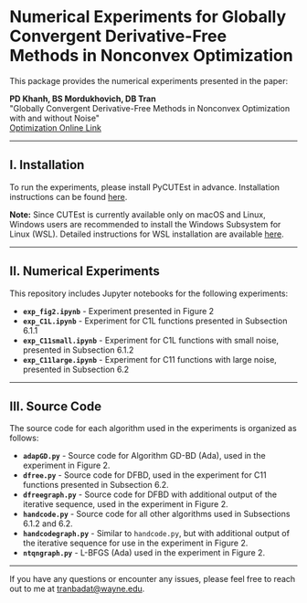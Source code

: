 # Numerical Experiments for Globally Convergent Derivative-Free Methods in Nonconvex Optimization

This package provides the numerical experiments presented in the paper:

**PD Khanh, BS Mordukhovich, DB Tran**  
"Globally Convergent Derivative-Free Methods in Nonconvex Optimization with and without Noise"  
[Optimization Online Link](https://optimization-online.org/?p=26889)

---

## I. Installation

To run the experiments, please install PyCUTEst in advance. Installation instructions can be found [here](https://jfowkes.github.io/pycutest/_build/html/index.html).

**Note:** Since CUTEst is currently available only on macOS and Linux, Windows users are recommended to install the Windows Subsystem for Linux (WSL). Detailed instructions for WSL installation are available [here](https://learn.microsoft.com/en-us/windows/wsl/install).

---

## II. Numerical Experiments

This repository includes Jupyter notebooks for the following experiments:

- **`exp_fig2.ipynb`** - Experiment presented in Figure 2
- **`exp_C1L.ipynb`** - Experiment for C1L functions presented in Subsection 6.1.1
- **`exp_C11small.ipynb`** - Experiment for C1L functions with small noise, presented in Subsection 6.1.2
- **`exp_C11large.ipynb`** - Experiment for C11 functions with large noise, presented in Subsection 6.2

---

## III. Source Code

The source code for each algorithm used in the experiments is organized as follows:

- **`adapGD.py`** - Source code for Algorithm GD-BD (Ada), used in the experiment in Figure 2.
- **`dfree.py`** - Source code for DFBD, used in the experiment for C11 functions presented in Subsection 6.2.
- **`dfreegraph.py`** - Source code for DFBD with additional output of the iterative sequence, used in the experiment in Figure 2.
- **`handcode.py`** - Source code for all other algorithms used in Subsections 6.1.2 and 6.2.
- **`handcodegraph.py`** - Similar to `handcode.py`, but with additional output of the iterative sequence for use in the experiment in Figure 2.
- **`ntqngraph.py`** - L-BFGS (Ada) used in the experiment in Figure 2.

---

If you have any questions or encounter any issues, please feel free to reach out to me at [tranbadat@wayne.edu](mailto:tranbadat@wayne.edu).
